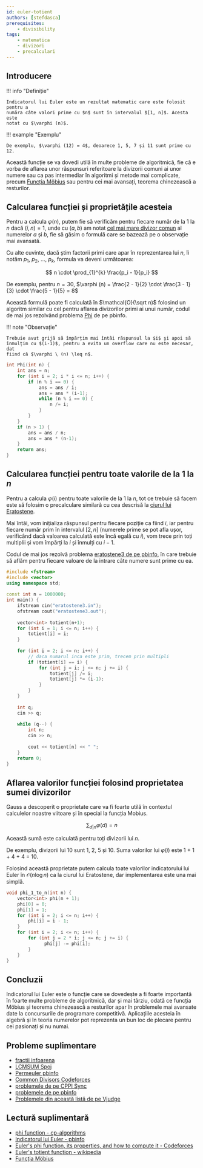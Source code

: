 ```yaml
---
id: euler-totient
authors: [stefdasca]
prerequisites:
    - divisibility
tags:
    - matematica
    - divizori
    - precalculari
---
```


## Introducere

!!! info "Definiție"

    Indicatorul lui Euler este un rezultat matematic care este folosit pentru a
    număra câte valori prime cu $n$ sunt în intervalul $[1, n]$. Acesta este
    notat cu $\varphi (n)$.

!!! example "Exemplu"

    De exemplu, $\varphi (12) = 4$, deoarece 1, 5, 7 și 11 sunt prime cu
    12.

Această funcție se va dovedi utilă în multe probleme de algoritmică, fie că e
vorba de aflarea unor răspunsuri referitoare la divizorii comuni ai unor numere
sau ca pas intermediar în algoritmi și metode mai complicate, precum [Funcția
Möbius](../dificil/mobius.md) sau pentru cei mai avansați, teorema chinezească a
resturilor.

## Calcularea funcției și proprietățile acesteia

Pentru a calcula $\varphi (n)$, putem fie să verificăm pentru fiecare număr de
la 1 la $n$ dacă $(i, n) = 1$, unde cu $(a, b)$ am notat [cel mai mare divizor
comun](../usor/divisibility.md#notiuni-introductive) al numerelor $a$ și $b$,
fie să găsim o formulă care se bazează pe o observație mai avansată.

Cu alte cuvinte, dacă știm factorii primi care apar în reprezentarea lui $n$, îi
notăm $p_1$, $p_2$, $\dots$, $p_k$, formula va deveni următoarea:

$$ n \cdot \prod_{1}^{k} \frac{p_i - 1}{p_i} $$

De exemplu, pentru $n = 30$, $\varphi (n) = \frac{2 - 1}{2} \cdot \frac{3 -
1}{3} \cdot \frac{5 - 1}{5} = 8$

Această formulă poate fi calculată în $\mathcal{O}(\sqrt n)$ folosind un algoritm similar
cu cel pentru aflarea divizorilor primi ai unui număr, codul de mai jos
rezolvând problema [Phi](https://www.pbinfo.ro/probleme/2642/phi) de pe pbinfo.

!!! note "Observație"

    Trebuie avut grijă să împărțim mai întâi răspunsul la $i$ și apoi să
    înmulțim cu $(i-1)$, pentru a evita un overflow care nu este necesar, dat
    fiind că $\varphi \ (n) \leq n$.

```cpp
int Phi(int n) {
    int ans = n;
    for (int i = 2; i * i <= n; i++) {
        if (n % i == 0) {
            ans = ans / i;
            ans = ans * (i-1);
            while (n % i == 0) {
                n /= i;
            }
        }
    }
    if (n > 1) {
        ans = ans / n;
        ans = ans * (n-1);
    }
    return ans;
}
```

## Calcularea funcției pentru toate valorile de la 1 la $n$

Pentru a calcula $\varphi (i)$ pentru toate valorile de la 1 la $n$, tot ce
trebuie să facem este să folosim o precalculare similară cu cea descrisă la
[ciurul lui Eratostene](../usor/sieve.md).

Mai întâi, vom inițializa răspunsul pentru fiecare poziție ca fiind $i$, iar
pentru fiecare număr prim în intervalul $[2, n]$ (numerele prime se pot afla
ușor, verificând dacă valoarea calculată este încă egală cu $i$), vom trece prin
toți multiplii și vom împărți la $i$ și înmulți cu $i-1$.

Codul de mai jos rezolvă problema [eratostene3 de pe
pbinfo](https://www.pbinfo.ro/probleme/3314/eratostene3), în care trebuie să
aflăm pentru fiecare valoare de la intrare câte numere sunt prime cu ea.

```cpp
#include <fstream>
#include <vector>
using namespace std;
 
const int n = 1000000;
int main() {
    ifstream cin("eratostene3.in");
    ofstream cout("eratostene3.out");
    
    vector<int> totient(n+1);
    for (int i = 1; i <= n; i++) {
        totient[i] = i;
    }
    
    for (int i = 2; i <= n; i++) {
        // daca numarul inca este prim, trecem prin multipli
        if (totient[i] == i) { 
            for (int j = i; j <= n; j += i) {
                totient[j] /= i;
                totient[j] *= (i-1);
            }
        }
    }
    
    int q;
    cin >> q;
    
    while (q--) {
        int n;
        cin >> n;
        
        cout << totient[n] << " ";
    }
    return 0;
}
```

## Aflarea valorilor funcției folosind proprietatea sumei divizorilor

Gauss a descoperit o proprietate care va fi foarte utilă în contextul calculelor
noastre viitoare și în special la funcția Mobius.

$$ \sum_{d|n} \varphi(d) = n $$

Această sumă este calculată pentru toți divizorii lui $n$.

De exemplu, divizorii lui 10 sunt 1, 2, 5 și 10. Suma valorilor lui
$\varphi (i)$ este 1 + 1 + 4 + 4 = 10.

Folosind această proprietate putem calcula toate valorilor indicatorului lui
Euler în $\mathcal{O}(n \log n)$ ca la ciurul lui Eratostene, dar implementarea este una
mai simplă.

```cpp
void phi_1_to_n(int n) {
    vector<int> phi(n + 1);
    phi[0] = 0;
    phi[1] = 1;
    for (int i = 2; i <= n; i++) {
        phi[i] = i - 1;
    }
    for (int i = 2; i <= n; i++) {
        for (int j = 2 * i; j <= n; j += i) {
              phi[j] -= phi[i];
        }
    }
}
```

## Concluzii

Indicatorul lui Euler este o funcție care se dovedește a fi foarte importantă în
foarte multe probleme de algoritmică, dar și mai târziu, odată ce funcția Möbius
și teorema chinezească a resturilor apar în problemele mai avansate date la
concursurile de programare competitivă. Aplicațiile acesteia în algebră și în
teoria numerelor pot reprezenta un bun loc de plecare pentru cei pasionați și nu
numai.

## Probleme suplimentare

- [fractii infoarena](https://www.infoarena.ro/problema/fractii)
- [LCMSUM Spoj](https://www.spoj.com/problems/LCMSUM/)
- [Permeuler pbinfo](https://www.pbinfo.ro/probleme/3295/permeuler)
- [Common Divisors Codeforces](https://codeforces.com/problemset/problem/1203/C)
- [problemele de pe CPPI
  Sync](https://cppi.sync.ro/materia/indicatorul_lui_euler.html)
- [problemele de pe
  pbinfo](https://www.pbinfo.ro/probleme/eticheta/57/indicatorul-lui-euler)
- [Problemele din această listă de pe Vjudge](https://vjudge.net/contest/561512)

## Lectură suplimentară

- [phi function -
  cp-algorithms](https://cp-algorithms.com/algebra/phi-function.html)
- [Indicatorul lui Euler -
  pbinfo](https://www.pbinfo.ro/articole/18882/indicatorul-lui-euler)
- [Euler's phi function, its properties, and how to compute it -
  Codeforces](https://codeforces.com/blog/entry/106851)
- [Euler's totient function -
  wikipedia](https://en.wikipedia.org/wiki/Euler%27s_totient_function)
- [Funcția Möbius](../dificil/mobius.md)
